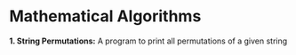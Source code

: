 # Mathematical Algorithms
**1. String Permutations:** A program to print all permutations of a given string
